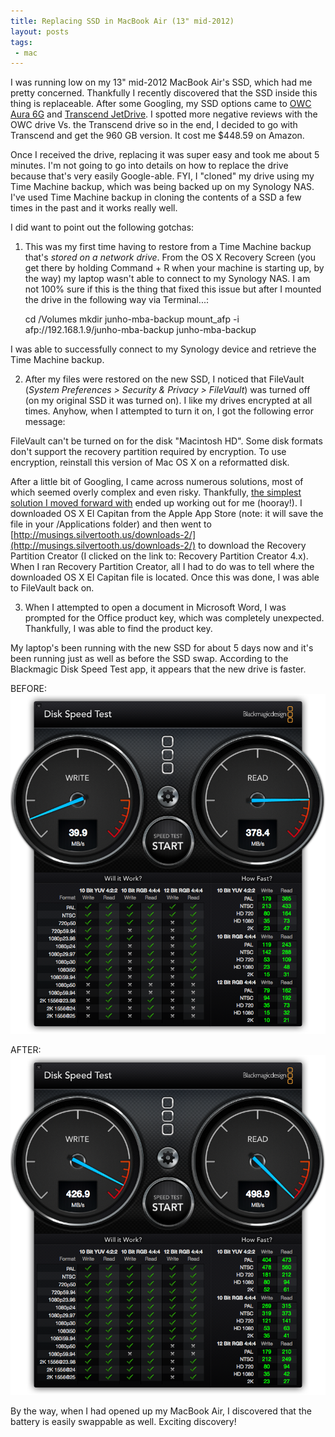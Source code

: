 ```yaml
---
title: Replacing SSD in MacBook Air (13" mid-2012)
layout: posts
tags:
 - mac
---
```


I was running low on my 13" mid-2012 MacBook Air's SSD, which had me pretty concerned.  Thankfully I recently discovered that the SSD inside this thing is replaceable.  After some Googling, my SSD options came to [OWC Aura 6G](https://eshop.macsales.com/shop/ssd/owc/macbook-air/2012) and [Transcend JetDrive](https://www.amazon.com/gp/product/B00JQXT5RG).  I spotted more negative reviews with the OWC drive Vs. the Transcend drive so in the end, I decided to go with Transcend and get the 960 GB version.  It cost me $448.59 on Amazon.

Once I received the drive, replacing it was super easy and took me about 5 minutes.  I'm not going to go into details on how to replace the drive because that's very easily Google-able.  FYI, I "cloned" my drive using my Time Machine backup, which was being backed up on my Synology NAS.  I've used Time Machine backup in cloning the contents of a SSD a few times in the past and it works really well.

I did want to point out the following gotchas:

1) This was my first time having to restore from a Time Machine backup that's *stored on a network drive*.  From the OS X Recovery Screen (you get there by holding Command + R when your machine is starting up, by the way) my laptop wasn't able to connect to my Synology NAS.  I am not 100% sure if this is the thing that fixed this issue but after I mounted the drive in the following way via Terminal...:

    cd /Volumes
    mkdir junho-mba-backup
    mount_afp -i afp://192.168.1.9/junho-mba-backup junho-mba-backup

I was able to successfully connect to my Synology device and retrieve the Time Machine backup.

2) After my files were restored on the new SSD, I noticed that FileVault (*System Preferences > Security & Privacy > FileVault*) was turned off (on my original SSD it was turned on).  I like my drives encrypted at all times.  Anyhow, when I attempted to turn it on, I got the following error message:

FileVault can't be turned on for the disk "Macintosh HD".
Some disk formats don't support the recovery partition required by encryption.  To use encryption, reinstall this version of Mac OS X on a reformatted disk.

After a little bit of Googling, I came across numerous solutions, most of which seemed overly complex and even risky.  Thankfully, [the simplest solution I moved forward with](http://karl.kranich.org/2014/06/14/solved-how-to-recreate-the-recovery-partition-on-osx-mavericks-after-a-time-machine-restore-to-a-blank-drive/) ended up working out for me (hooray!).  I downloaded OS X El Capitan from the Apple App Store (note: it will save the file in your /Applications folder) and then went to [http://musings.silvertooth.us/downloads-2/](http://musings.silvertooth.us/downloads-2/) to download the Recovery Partition Creator (I clicked on the link to: Recovery Partition Creator 4.x).  When I ran Recovery Partition Creator, all I had to do was to tell where the downloaded OS X El Capitan file is located.  Once this was done, I was able to FileVault back on.

3) When I attempted to open a document in Microsoft Word, I was prompted for the Office product key, which was completely unexpected.  Thankfully, I was able to find the product key.

My laptop's been running with the new SSD for about 5 days now and it's been running just as well as before the SSD swap.  According to the Blackmagic Disk Speed Test app, it appears that the new drive is faster.

BEFORE:
![](/assets/images/disk_speed_test_before_2016-07-13-1936.png)

AFTER:
![](/assets/images/disk_speed_test_after_2016-07-15-630.png)

By the way, when I had opened up my MacBook Air, I discovered that the battery is easily swappable as well.  Exciting discovery!

